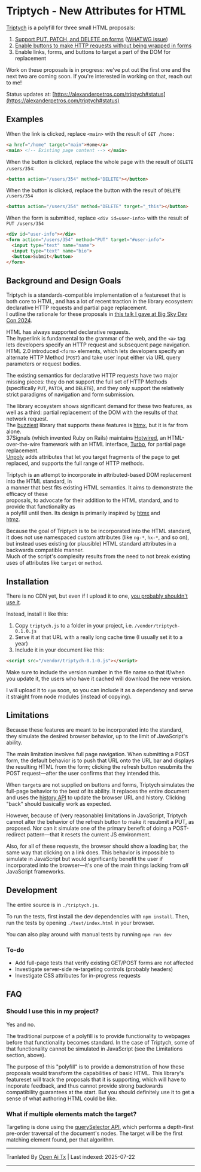 # Triptych - New Attributes for HTML

[Triptych](https://alexanderpetros.com/triptych) is a polyfill for three small HTML proposals:

1. [Support PUT, PATCH, and DELETE on forms](https://alexanderpetros.com/triptych/form-http-methods) ([WHATWG issue](https://github.com/whatwg/html/issues/3577#issuecomment-2294931398))
2. [Enable buttons to make HTTP requests without being wrapped in forms](https://alexanderpetros.com/triptych/button-actions)
3. Enable links, forms, and buttons to target a part of the DOM for replacement

Work on these proposals is in progress: we've put out the first one and the next two are coming soon.
If you're interested in working on that, reach out to me!

Status updates at: [https://alexanderpetros.com/triptych#status](https://alexanderpetros.com/triptych#status)

## Examples

When the link is clicked, replace `<main>` with the result of `GET /home:`

```html
<a href="/home" target="main">Home</a>
<main> <!-- Existing page content --> </main>
```
When the button is clicked, replace the whole page with the result of `DELETE /users/354`:

```html
<button action="/users/354" method="DELETE"></button>
```
When the button is clicked, replace the button with the result of `DELETE /users/354`

```html
<button action="/users/354" method="DELETE" target="_this"></button>
```
When the form is submitted, replace `<div id=user-info>` with the result of `PUT /users/354`

```html
<div id="user-info"></div>
<form action="/users/354" method="PUT" target="#user-info">
  <input type="text" name="name">
  <input type="text" name="bio">
  <button>Submit</button>
</form>
```
## Background and Design Goals

Triptych is a standards-compatible implementation of a featureset that is both core to HTML, and has a lot of recent traction in the library ecosystem: declarative HTTP requests and partial page replacement.  
I outline the rationale for these proposals in [this talk I gave at Big Sky Dev Con 2024](https://unplannedobsolescence.com/blog/life-and-death-of-htmx/).

HTML has always supported declarative requests.  
The hyperlink is fundamental to the grammar of the web, and the `<a>` tag lets developers specify an HTTP request and subsequent page navigation.  
HTML 2.0 introduced `<form>` elements, which lets developers specify an alternate HTTP Method (`POST`) and take user input either via URL query parameters or request bodies.

The existing semantics for declarative HTTP requests have two major missing pieces: they do not support the full set of HTTP Methods (specifically `PUT`, `PATCH`, and `DELETE`), and they only support the relatively strict paradigms of navigation and form submission.

The library ecosystem shows significant demand for these two features, as well as a third: partial replacement of the DOM with the results of that network request.  
The [buzziest](https://risingstars.js.org/2023/en#section-framework) library that supports these features is [htmx](https://htmx.org/), but it is far from alone.  
37Signals (which invented Ruby on Rails) maintains [Hotwired](https://hotwired.dev/), an HTML-over-the-wire framework with an HTML interface, [Turbo](https://turbo.hotwired.dev/), for partial page replacement.  
[Unpoly](https://unpoly.com/) adds attributes that let you target fragments of the page to get replaced, and supports the full range of HTTP methods.

Triptych is an attempt to incorporate in attributed-based DOM replacement into the HTML standard, in  
a manner that best fits existing HTML semantics. It aims to demonstrate the efficacy of these  
proposals, to advocate for their addition to the HTML standard, and to provide that functionality as  
a polyfill until then. Its design is primarily inspired by [htmx](https://htmx.org/) and  
[htmz](https://leanrada.com/htmz/).

Because the goal of Triptych is to be incorporated into the HTML standard, it does not use namespaced custom attributes (like `ng-*`, `hx-*`, and so on), but instead uses existing (or plausible) HTML standard attributes in a backwards compatible manner.  
Much of the script's complexity results from the need to not break existing uses of attributes like `target` or `method`.


## Installation

There is no CDN yet, but even if I upload it to one, [you probably shouldn't use it](https://blog.wesleyac.com/posts/why-not-javascript-cdn).

Instead, install it like this:

1. Copy `triptych.js` to a folder in your project, i.e. `/vendor/triptych-0.1.0.js`  
1. Serve it at that URL with a really long cache time (I usually set it to a year)  
1. Include it in your document like this:


```html
<script src="/vendor/triptych-0.1-0.js"></script>
```
Make sure to include the version number in the file name so that if/when you update it, the users who have it cached will download the new version.

I will upload it to `npm` soon, so you can include it as a dependency and serve it straight from node modules (instead of copying).

## Limitations

Because these features are meant to be incorporated into the standard, they simulate the desired browser behavior, up to the limit of JavaScript's ability.

The main limitation involves full page navigation.
When submitting a POST form, the default behavior is to push that URL onto the URL bar and displays the resulting HTML from the form;
clicking the refresh button resubmits the POST request—after the user confirms that they intended this.

When `target`s are not supplied on buttons and forms, Triptych simulates the full-page behavior to the best of its ability.
It replaces the entire document and uses the [history API](https://developer.mozilla.org/en-US/docs/Web/API/History) to update the browser URL
and history.
Clicking "back" should basically work as expected.

However, because of (very reasonable) limitations in JavaScript, Triptych cannot alter the behavior of the refresh button to make it resubmit a PUT, as proposed.
Nor can it simulate one of the primary benefit of doing a POST-redirect pattern—that it resets the current JS environment.

Also, for all of these requests, the browser should show a loading bar, the same way that clicking on a link does.
This behavior is impossible to simulate in JavaScript but would significantly benefit the user if incorporated into the browser—it's one of the main things lacking from *all* JavaScript frameworks.

## Development

The entire source is in `./triptych.js`.

To run the tests, first install the dev dependencies with `npm install`.
Then, run the tests by opening `./test/index.html` in your browser.

You can also play around with manual tests by running `npm run dev`

### To-do

* Add full-page tests that verify existing GET/POST forms are not affected
* Investigate server-side re-targeting controls (probably headers)
* Investigate CSS attributes for in-progress requests

## FAQ

### Should I use this in my project?

Yes and no.

The traditional purpose of a polyfill is to provide functionality to webpages before that functionality becomes standard.
In the case of Triptych, some of that functionality cannot be simulated in JavaScript (see the Limitations section, above).

The purpose of this "polyfill" is to provide a demonstration of how these proposals would transform the capabilities of basic HTML.
This library's featureset will track the proposals that it is supporting, which will have to incporate feedback, and thus cannot provide strong backwards compatibility guarantees at the start.
But you should definitely use it to get a sense of what authoring HTML could be like.

### What if multiple elements match the target?

Targeting is done using the [querySelector API](https://developer.mozilla.org/en-US/docs/Web/API/Document/querySelector), which performs a depth-first pre-order traversal of the document's nodes.
The target will be the first matching element found, per that algorithm.



---

Tranlated By [Open Ai Tx](https://github.com/OpenAiTx/OpenAiTx) | Last indexed: 2025-07-22

---
